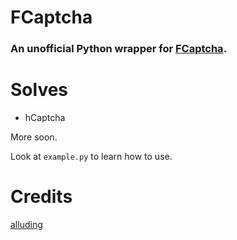 # FCaptcha
### An unofficial Python wrapper for [FCaptcha](https://fcaptcha.lol). 

# Solves

- hCaptcha

More soon.

Look at `example.py` to learn how to use.

# Credits
[alluding](https://github.com/alluding)
